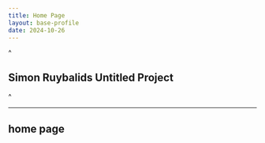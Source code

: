 ```yaml
---
title: Home Page
layout: base-profile
date: 2024-10-26
---
```


^
## Simon Ruybalids Untitled Project
^


---
home page
---

